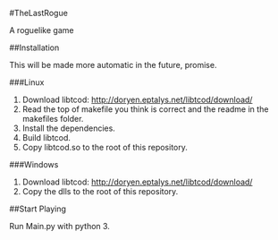 #TheLastRogue

A roguelike game

##Installation

This will be made more automatic in the future, promise.

###Linux

1. Download libtcod: http://doryen.eptalys.net/libtcod/download/
2. Read the top of makefile you think is correct and the readme in the makefiles folder.
3. Install the dependencies.
3. Build libtcod.
4. Copy libtcod.so to the root of this repository.

###Windows

1. Download libtcod: http://doryen.eptalys.net/libtcod/download/
2. Copy the dlls to the root of this repository.

##Start Playing

Run Main.py with python 3.
